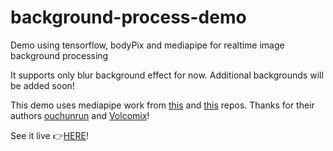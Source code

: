 # background-process-demo
Demo using tensorflow, bodyPix and mediapipe for realtime image background processing

It supports only blur background effect for now. Additional backgrounds will be added soon!

This demo uses mediapipe work from [this](https://github.com/ouchunrun/virtual-background) and [this](https://github.com/Volcomix/virtual-background) repos. Thanks for their authors [ouchunrun](https://github.com/ouchunrun) and [Volcomix](https://github.com/Volcomix/)!

See it live 👉[HERE](https://drlight.mooo.com/demo/)!


